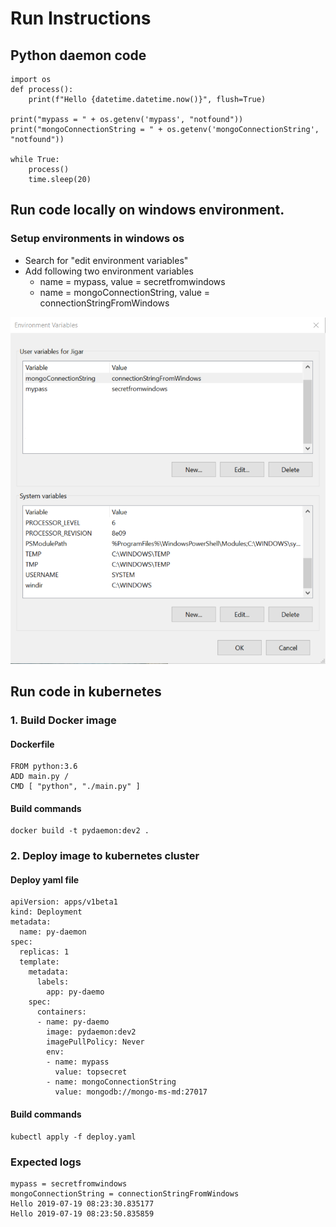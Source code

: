 # Run Instructions

## Python daemon code
```
import os
def process():
    print(f"Hello {datetime.datetime.now()}", flush=True)

print("mypass = " + os.getenv('mypass', "notfound"))
print("mongoConnectionString = " + os.getenv('mongoConnectionString', "notfound"))

while True:
    process()
    time.sleep(20)
```

## Run code locally on windows environment.

### Setup environments in windows os

- Search for "edit environment variables"
- Add following two environment variables
    - name = mypass, value = secretfromwindows
    - name = mongoConnectionString, value = connectionStringFromWindows

![add variables](/docs/AddWindowsEnvironmentVariables.png)

## Run code in kubernetes

### 1. Build Docker image

#### Dockerfile
```
FROM python:3.6
ADD main.py /
CMD [ "python", "./main.py" ]
```
#### Build commands
```
docker build -t pydaemon:dev2 .
```

### 2. Deploy image to kubernetes cluster

#### Deploy yaml file
```
apiVersion: apps/v1beta1
kind: Deployment
metadata:
  name: py-daemon
spec:
  replicas: 1
  template:
    metadata:
      labels:
        app: py-daemo
    spec:
      containers:
      - name: py-daemo
        image: pydaemon:dev2
        imagePullPolicy: Never
        env:
        - name: mypass
          value: topsecret
        - name: mongoConnectionString
          value: mongodb://mongo-ms-md:27017
```
#### Build commands
```
kubectl apply -f deploy.yaml
```

### Expected logs
```
mypass = secretfromwindows
mongoConnectionString = connectionStringFromWindows
Hello 2019-07-19 08:23:30.835177
Hello 2019-07-19 08:23:50.835859
```
